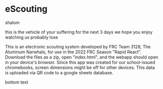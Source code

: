 # eScouting

shalom

this is the vehicle of your suffering for the next 3 days
we hope you enjoy watching us probably lose

This is an electronic scouting system developed by FRC Team 3128, The Aluminum Narwhals, for use in the 2022 FRC Season "Rapid React". Download the files as a zip, open "index.html", and the webapp should open in your device's browser. Since this app was created for our school-issued chromebooks, screen dimensions might be off for other devices. This data is uploaded via QR code to a google sheets database.

bottom text

